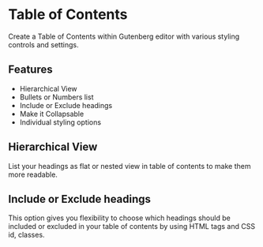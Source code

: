 # Table of Contents
Create a Table of Contents within Gutenberg editor with various styling controls and settings.

## Features ###

 - Hierarchical View
 - Bullets or Numbers list
 - Include or Exclude headings
 - Make it Collapsable
 - Individual styling options


## Hierarchical View ##

List your headings as flat or nested view in table of contents to make them more readable.


## Include or Exclude headings ##

This option gives you flexibility to choose which headings should be included or excluded in your table of contents by using HTML tags and CSS id, classes.